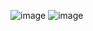 ![image](https://github.com/user-attachments/assets/2a41713c-2906-4ff8-95d9-d539131d1a89)
![image](https://github.com/user-attachments/assets/a0177b24-dce8-41b1-8f4c-e5bd01b99529)


